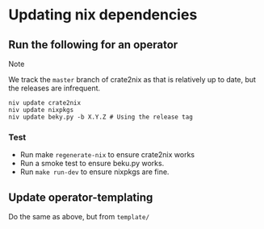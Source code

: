 <!--
This file is automatically generated from the templates in stackabletech/operator-templating
DO NOT MANUALLY EDIT THIS FILE
-->

# Updating nix dependencies

## Run the following for an operator

> [!NOTE]
> We track the `master` branch of crate2nix as that is relatively up to date, but the releases are infrequent.

```shell
niv update crate2nix
niv update nixpkgs
niv update beky.py -b X.Y.Z # Using the release tag
```

### Test

- Run make `regenerate-nix` to ensure crate2nix works
- Run a smoke test to ensure beku.py works.
- Run `make run-dev` to ensure nixpkgs are fine.

## Update operator-templating

Do the same as above, but from `template/`
